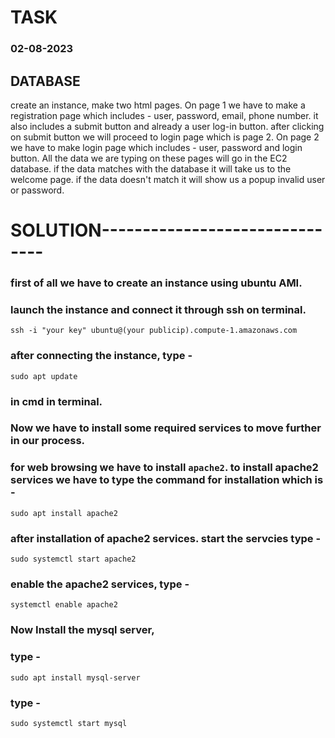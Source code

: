 # TASK
### 02-08-2023
## DATABASE
create an instance, make two html pages. On page 1 we have to make a registration page which includes -
user, password, email, phone number.
it also includes a submit button and already a user log-in button.
after clicking on submit button we will proceed to login page which is page 2.
On page 2 we have to make login page which includes - user, password and login button.
All the data we are typing on these pages will go in the EC2 database.
if the data matches with the database it will take us to the welcome page.
if the data doesn't match it will show us a popup invalid user or password.

# SOLUTION-------------------------------
### first of all we have to create an instance using ubuntu AMI.
### launch the instance and connect it through ssh on terminal.
```
ssh -i "your key" ubuntu@(your publicip).compute-1.amazonaws.com
```
### after connecting the instance, type -
```
sudo apt update
```
### in cmd in terminal.
### Now we have to install some required services to move further in our process.
### for web browsing we have to install  ```apache2```. to install apache2 services we have to type the command for installation which is -
```
sudo apt install apache2
```
### after installation of apache2 services. start the servcies type -
```
sudo systemctl start apache2
```
### enable the apache2 services, type -
```
systemctl enable apache2

```
### Now Install the mysql server,
### type - 
```
sudo apt install mysql-server
```
### type -
```
sudo systemctl start mysql
 
```



